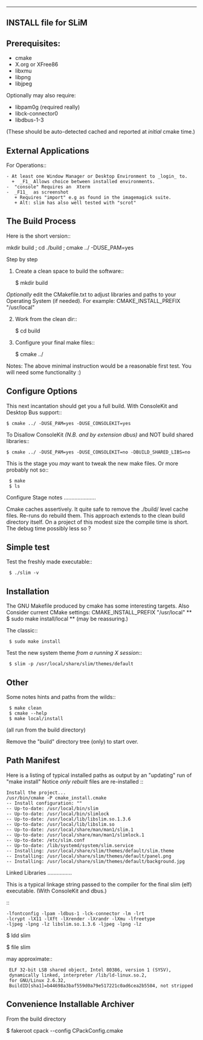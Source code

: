 ---------------------------
   INSTALL file for SLiM 
---------------------------

Prerequisites:
--------------
   - cmake
   - X.org or XFree86
   - libxmu
   - libpng
   - libjpeg
   
   Optionally may also require:
   
   - libpam0g  (required really)
   - libck-connector0
   - libdbus-1-3

   (These should be auto-detected cached and reported at _initial_ cmake time.)

External Applications
----------------------

For Operations::
  
    - At least one Window Manager or Desktop Environment to _login_ to.
      +  _F1_ Allows choice between installed environments.
    -  "console" Requires an  Xterm
    -  _F11_  as screenshot
       + Requires "import" e.g as found in the imagemagick suite.
       + Alt: slim has also well tested with "scrot"


The Build Process
-----------------

Here is the short version::

  mkdir build ; 
  cd ./build ; 
  cmake ../  -DUSE_PAM=yes 

Step by step

1. Create a clean space to build the software::

    $ mkdir build
  
*Optionally* edit the CMakefile.txt
to adjust libraries and paths to your Operating System (if needed).
For example:  CMAKE_INSTALL_PREFIX "/usr/local"

2. Work from the clean dir::

     $ cd build

3. Configure your final make files::

     $ cmake ../

Notes:
The above minimal instruction would be a reasonable first test.
You will need some functionality :)

Configure Options
-----------------
This next incantation should get you a full build.
With ConsoleKit and Desktop Bus support::
  
    $ cmake ../ -DUSE_PAM=yes -DUSE_CONSOLEKIT=yes   

To Disallow ConsoleKit  *(N.B. and by extension dbus)*
and NOT build shared libraries::

    $ cmake ../ -DUSE_PAM=yes -DUSE_CONSOLEKIT=no -DBUILD_SHARED_LIBS=no
    
This is the stage you _may_ want to tweak the new make files.
Or more probably not so::
  
     $ make
     $ ls

Configure Stage notes
.....................

Cmake caches assertively.
It quite safe to remove the ./build/ level cache files.
Re-runs do rebuild them.
This approach extends to the clean build directory itself.
On a project of this modest size the compile time is short.
The debug time possibly less so ? 


Simple test
-----------

 Test the freshly made executable::
   
     $ ./slim -v

	
Installation
------------
 
The GNU Makefile produced by cmake has some interesting targets.
Also Consider current CMake settings:  CMAKE_INSTALL_PREFIX "/usr/local"
** $ sudo make install/local  **  (may be reassuring.)

The classic::
  
     $ sudo make install

Test the new system theme *from a running X session*::

     $ slim -p /usr/local/share/slim/themes/default
  

Other
-----
Some notes hints and paths from the wilds::

     $ make clean 
     $ cmake --help
     $ make local/install
	 
(all run from the build directory) 
 
Remove the "build" directory tree (only) to start over.

Path Manifest
-------------

Here is a listing of typical installed paths
as output by an "updating" run of "make install" 
Notice *only rebuilt* files are re-installed ::
   
    Install the project...
    /usr/bin/cmake -P cmake_install.cmake
    -- Install configuration: ""
    -- Up-to-date: /usr/local/bin/slim
    -- Up-to-date: /usr/local/bin/slimlock
    -- Up-to-date: /usr/local/lib/libslim.so.1.3.6
    -- Up-to-date: /usr/local/lib/libslim.so
    -- Up-to-date: /usr/local/share/man/man1/slim.1
    -- Up-to-date: /usr/local/share/man/man1/slimlock.1
    -- Up-to-date: /etc/slim.conf
    -- Up-to-date: /lib/systemd/system/slim.service
    -- Installing: /usr/local/share/slim/themes/default/slim.theme
    -- Installing: /usr/local/share/slim/themes/default/panel.png
    -- Installing: /usr/local/share/slim/themes/default/background.jpg


Linked Libraries
................

 This is a typical linkage string passed to the compiler
 for the final slim (elf) executable.
 (With ConsoleKit and dbus.)

::

    -lfontconfig -lpam -ldbus-1 -lck-connector -lm -lrt 
    -lcrypt -lX11 -lXft -lXrender -lXrandr -lXmu -lfreetype 
    -ljpeg -lpng -lz libslim.so.1.3.6 -ljpeg -lpng -lz


$ ldd slim

$ file slim

 may approximate::

     ELF 32-bit LSB shared object, Intel 80386, version 1 (SYSV),
     dynamically linked, interpreter /lib/ld-linux.so.2,
     for GNU/Linux 2.6.32,
     BuildID[sha1]=b44698a3baf559d0a79e517221c0ad6cea2b5504, not stripped

Convenience Installable Archiver
---------------------------------
From the build directory

$ fakeroot cpack --config CPackConfig.cmake

